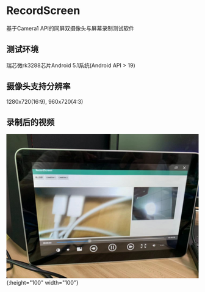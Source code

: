 # RecordScreen
基于Camera1 API的同屏双摄像头与屏幕录制测试软件
## 测试环境
瑞芯微rk3288芯片Android 5.1系统(Android API > 19)

## 摄像头支持分辨率
1280x720(16:9), 960x720(4:3)

## 录制后的视频
![效果图](https://github.com/a2824256/RecordScreen/blob/master/screenshot.jpeg){:height="100" width="100"}
